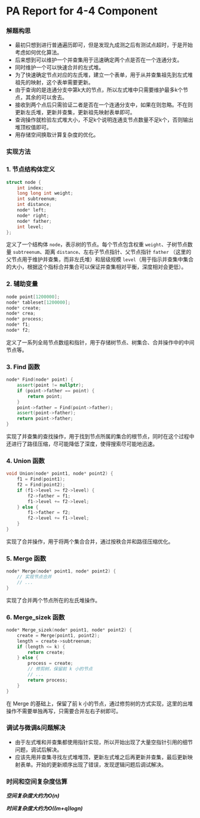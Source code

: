 # PA Report for 4-4 Component

### 解题构思

- 最初只想到进行普通遍历即可，但是发现九成测之后有测试点超时，于是开始考虑如何优化算法。
- 后来想到可以维护一个并查集用于迅速确定两个点是否在一个连通分支。
- 同时维护一个可以快速合并的左式堆。
- 为了快速确定节点对应的左氏堆，建立一个表单，用于从并查集祖先到左式堆祖先的映射，这个表单需要更新。
- 由于查询的是连通分支中第k大的节点，所以左式堆中只需要维护最多k个节点，其余的可以舍去。
- 接收到两个点后只需验证二者是否在一个连通分支中，如果在则忽略。不在则更新左氏堆，更新并查集，更新祖先映射表单即可。
- 查询操作就检验左式堆大小，不足k个说明连通支节点数量不足k个，否则输出堆顶权值即可。
- 用存储空间换取计算复杂度的优化。

### 实现方法

### 1. 节点结构体定义

```cpp
struct node {
    int index;
    long long int weight;
    int subtreenum;
    int distance;
    node* left;
    node* right;
    node* father;
    int level;
};
```

定义了一个结构体 `node`，表示树的节点。每个节点包含权重 `weight`、子树节点数量 `subtreenum`、距离 `distance`、左右子节点指针、父节点指针 `father` （这里的父节点用于维护并查集，而非左氏堆）和层级规模 `level`（用于指示并查集中集合的大小，根据这个指标合并集合可以保证并查集相对平衡，深度相对会更低）。

### 2. 辅助变量

```cpp
node point[1200000];
node* tableset[1200000];
node* create;
node* crea;
node* process;
node* f1;
node* f2;
```

定义了一系列全局节点数组和指针，用于存储树节点、树集合、合并操作中的中间节点等。

### 3. Find 函数

```cpp
node* Find(node* point) {
    assert(point != nullptr);
    if (point->father == point) {
        return point;
    }
    point->father = Find(point->father);
    assert(point->father);
    return point->father;
}
```

实现了并查集的查找操作，用于找到节点所属的集合的根节点，同时在这个过程中还进行了路径压缩，尽可能降低了深度，使得搜索尽可能地迅速。

### 4. Union 函数

```cpp
void Union(node* point1, node* point2) {
    f1 = Find(point1);
    f2 = Find(point2);
    if (f1->level >= f2->level) {
        f2->father = f1;
        f1->level += f2->level;
    } else {
        f1->father = f2;
        f2->level += f1->level;
    }
}
```

实现了合并操作，用于将两个集合合并，通过按秩合并和路径压缩优化。

### 5. Merge 函数

```cpp
node* Merge(node* point1, node* point2) {
    // 实现节点合并
    // ...
}
```

实现了合并两个节点所在的左氏堆操作。

### 6. Merge_sizek 函数

```cpp
node* Merge_sizek(node* point1, node* point2) {
    create = Merge(point1, point2);
    length = create->subtreenum;
    if (length <= k) {
        return create;
    } else {
        process = create;
        // 修剪树，保留前 k 小的节点
        // ...
        return process;
    }
}
```

在 Merge 的基础上，保留了前 k 小的节点，通过修剪树的方式实现，这里的出堆操作不需要单独再写，只需要合并左右子树即可。

### 调试与微调&问题解决

- 由于左式堆和并查集都使用指针实现，所以开始出现了大量空指针引用的细节问题，调试后解决。
- 应该先用并查集寻找左式堆堆顶，更新左式堆之后再更新并查集，最后更新映射表单。开始的更新顺序出现了错误，发现逻辑问题后调试解决。

### 时间和空间复杂度估算

***空间复杂度大约为O(n)***

***时间复杂度大约为O((m+q)logn)***
